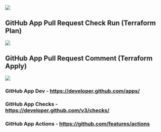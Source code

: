![](https://mediastudio.blob.core.windows.net/bin/GitOps-Azure-Rendering-Solution-Architecture-(05.01.2020).png)

## GitHub App Pull Request Check Run (Terraform Plan)

![](https://mediastudio.blob.core.windows.net/bin/GitOps-GitHub-Pull-Request-Check-Run-Terraform-Plan-(05.01.2020).png)

## GitHub App Pull Request Comment (Terraform Apply)

![](https://mediastudio.blob.core.windows.net/bin/GitOps-GitHub-Pull-Request-Comment-Terraform-Apply-(05.01.2020).png)

### GitHub App Dev - https://developer.github.com/apps/

### GitHub App Checks - https://developer.github.com/v3/checks/

### GitHub App Actions - https://github.com/features/actions
